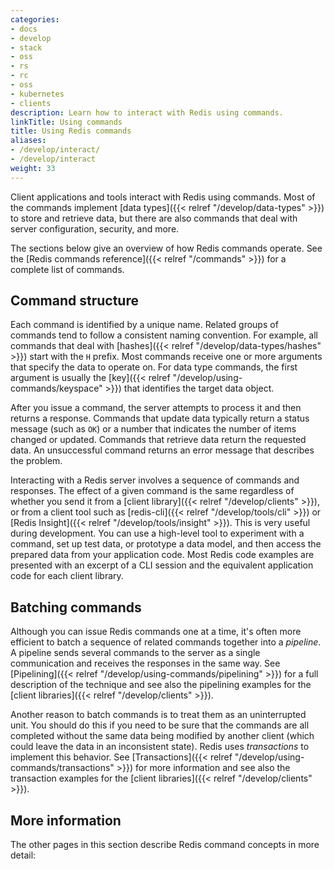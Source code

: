 ```yaml
---
categories:
- docs
- develop
- stack
- oss
- rs
- rc
- oss
- kubernetes
- clients
description: Learn how to interact with Redis using commands.
linkTitle: Using commands
title: Using Redis commands
aliases:
- /develop/interact/
- /develop/interact
weight: 33
---
```


Client applications and tools interact with Redis using commands. Most of the
commands implement [data types]({{< relref "/develop/data-types" >}}) to store and retrieve data,
but there are also commands that deal with server configuration, security, and more. 

The sections below give an overview of how Redis commands operate. See the
[Redis commands reference]({{< relref "/commands" >}}) for a complete list of commands.

## Command structure

Each command is identified by a unique name. Related groups of commands
tend to follow a consistent naming convention. For example, all commands that
deal with [hashes]({{< relref "/develop/data-types/hashes" >}}) start with the `H` prefix.
Most commands receive one or more arguments that specify the data to operate on.
For data type commands, the first argument is usually the [key]({{< relref "/develop/using-commands/keyspace" >}}) that identifies the target data object.

After you issue a command, the server attempts to process it and then returns
a response. Commands that update data typically return a status message (such as `OK`)
or a number that indicates the number of items changed or updated. Commands that
retrieve data return the requested data. An unsuccessful command returns an
error message that describes the problem.

Interacting with a Redis server involves a sequence of commands and responses.
The effect of a given command is the same regardless of whether you send it
from a [client library]({{< relref "/develop/clients" >}}), or from a client tool
such as [redis-cli]({{< relref "/develop/tools/cli" >}}) or
[Redis Insight]({{< relref "/develop/tools/insight" >}}). This is very useful
during development. You can use a high-level tool to experiment with a
command, set up test data, or prototype a data model, and then access the
prepared data from your application code. Most Redis code examples are
presented with an excerpt of a CLI session and the equivalent application code
for each client library.

## Batching commands

Although you can issue Redis commands one at a time, it's often more efficient
to batch a sequence of related commands together into a *pipeline*. A pipeline
sends several commands to the server as a single communication and receives
the responses in the same way. See
[Pipelining]({{< relref "/develop/using-commands/pipelining" >}}) for a full
description of the technique and see also the pipelining examples for the
[client libraries]({{< relref "/develop/clients" >}}).

Another reason to batch commands is to treat them as an uninterrupted unit.
You should do this if you need to be sure that the commands are all
completed without the same data being modified by another client (which
could leave the data in an inconsistent state). Redis uses *transactions*
to implement this behavior. See
[Transactions]({{< relref "/develop/using-commands/transactions" >}}) for
more information and see also the transaction examples for the
[client libraries]({{< relref "/develop/clients" >}}).

## More information

The other pages in this section describe Redis command concepts in more detail:
